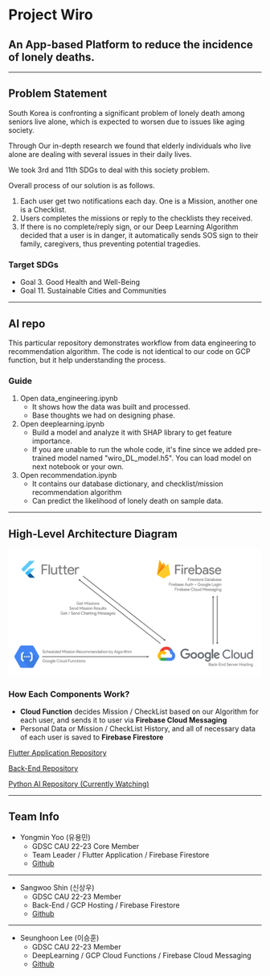 # Project Wiro

## An App-based Platform to reduce the incidence of lonely deaths.

---

## Problem Statement

South Korea is confronting a significant problem of lonely death among seniors live alone,
which is expected to worsen due to issues like aging society.

Through Our in-depth research we found that elderly individuals
who live alone are dealing with several issues in their daily lives.

We took 3rd and 11th SDGs to deal with this society problem.

Overall process of our solution is as follows.

1. Each user get two notifications each day. One is a Mission, another one is a Checklist.
2. Users completes the missions or reply to the checklists they received.
3. If there is no complete/reply sign, or our Deep Learning Algorithm decided that a user is in danger, it automatically sends SOS sign to their family, caregivers, thus preventing potential tragedies.

### Target SDGs

- Goal 3. Good Health and Well-Being
- Goal 11. Sustainable Cities and Communities

---

## AI repo


This particular repository demonstrates workflow from data engineering to recommendation algorithm. The code is not identical to our code on GCP function, but it help understanding the process. 

### Guide

1. Open data_engineering.ipynb 
    - It shows how the data was built and processed.
    - Base thoughts we had on designing phase.
2. Open deeplearning.ipynb
    - Build a model and analyze it with SHAP library to get feature importance.
    - If you are unable to run the whole code, it's fine since we added pre-trained model named "wiro_DL_model.h5". You can load model on next notebook or your own.
3. Open recommendation.ipynb
    - It contains our database dictionary, and checklist/mission recommendation algorithm 
    - Can predict the likelihood of lonely death on sample data.

---

## High-Level Architecture Diagram

<img src="assets/README_Architecture.png"></img>

### How Each Components Work?

- **Cloud Function** decides Mission / CheckList based on our Algorithm for each user, and sends it to user via **Firebase Cloud Messaging**
- Personal Data or Mission / CheckList History, and all of necessary data of each user is saved to **Firebase Firestore**

[Flutter Application Repository](https://github.com/GDSC-CAU/Solution-Challenge-Team-2-Flutter-App)

[Back-End Repository](https://github.com/GDSC-CAU/Solution-Challenge-Team-2-Spring-BE)

[Python AI Repository (Currently Watching)](https://github.com/GDSC-CAU/Solution-Challenge-Team-2-Python-AI)

---

## Team Info

- Yongmin Yoo (유용민)
    - GDSC CAU 22-23 Core Member
    - Team Leader / Flutter Application / Firebase Firestore
    - [Github](https://github.com/yymin1022)

---

- Sangwoo Shin (신상우)
    - GDSC CAU 22-23 Member
    - Back-End / GCP Hosting / Firebase Firestore
    - [Github](https://github.com/sangwoonoel)

---

- Seunghoon Lee (이승훈)
    - GDSC CAU 22-23 Member
    - DeepLearning / GCP Cloud Functions / Firebase Cloud Messaging
    - [Github](https://github.com/sicmokil)
